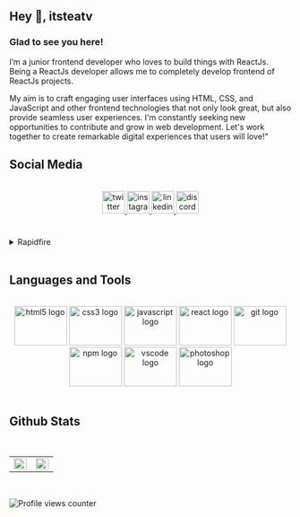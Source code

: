 ## **Hey 👋, itsteatv**  
  
### Glad to see you here! 

I’m a junior frontend developer who loves to build things with ReactJs. Being a ReactJs developer allows me to completely develop frontend of ReactJs projects.

My aim is to craft engaging user interfaces using HTML, CSS, and JavaScript and other frontend technologies that not only look great, but also provide seamless user experiences. I'm constantly seeking new opportunities to contribute and grow in web development. Let's work together to create remarkable digital experiences that users will love!"  

## Social Media
<br />
<div align="center">
  <a href="https://twitter.com/itsteatv" target="_blank">
    <img src="https://img.shields.io/static/v1?message=Twitter&logo=twitter&label=&color=1DA1F2&logoColor=white&labelColor=&style=for-the-badge" height="40" alt="twitter logo"  />
  </a>
  <a href="https://www.instagram.com/itsteatv/" target="_blank">
    <img src="https://img.shields.io/static/v1?message=Instagram&logo=instagram&label=&color=E4405F&logoColor=white&labelColor=&style=for-the-badge" height="40" alt="instagram logo"  />
  </a>
  <a href="linkedin.com/in/reza-a-b9630724a" target="_blank">
    <img src="https://img.shields.io/static/v1?message=LinkedIn&logo=linkedin&label=&color=0077B5&logoColor=white&labelColor=&style=for-the-badge" height="40" alt="linkedin logo"  />
  </a>
  <a href="discordapp.com/users/703054310128353280" target="_blank">
    <img src="https://img.shields.io/static/v1?message=Discord&logo=discord&label=&color=7289DA&logoColor=white&labelColor=&style=for-the-badge" height="40" alt="discord logo"  />
  </a>
</div>

###

###

###

###
  
###
</div>

###

<br/>  

<details><summary> Rapidfire </summary><table align="center"><tr><td valign="top" width="100%">

- 🔭 I’m currently working on [profile card component](https://github.com/itsteatv/profile-card-component)  
  

- 🌱 I’m currently learning ReactJs  
  

- ❓ Ask me about anything related to Frontend ( ReactJs ) and related technologies  


</td></tr></table></details>  

<br/>  

## Languages and Tools
<br />
<div align="center">
  <img src="https://cdn.jsdelivr.net/gh/devicons/devicon/icons/html5/html5-original.svg" height="70" width="94" alt="html5 logo"  />
  <img src="https://cdn.jsdelivr.net/gh/devicons/devicon/icons/css3/css3-original.svg" height="70" width="94" alt="css3 logo"  />
  <img src="https://cdn.jsdelivr.net/gh/devicons/devicon/icons/javascript/javascript-original.svg" height="70" width="94" alt="javascript logo"  />
  <img src="https://cdn.jsdelivr.net/gh/devicons/devicon/icons/react/react-original.svg" height="70" width="94" alt="react logo"  />
  <img src="https://cdn.jsdelivr.net/gh/devicons/devicon/icons/git/git-original.svg" height="70" width="94" alt="git logo"  />
  <img src="https://cdn.jsdelivr.net/gh/devicons/devicon/icons/npm/npm-original-wordmark.svg" height="70" width="94" alt="npm logo"  />
  <img src="https://cdn.jsdelivr.net/gh/devicons/devicon/icons/vscode/vscode-original.svg" height="70" width="94" alt="vscode logo"  />
  <img src="https://cdn.jsdelivr.net/gh/devicons/devicon/icons/photoshop/photoshop-plain.svg" height="70" width="94" alt="photoshop logo"  />
</div>

<br />

## Github Stats 
<br />
<table align="center" ><tr><td valign="top" width="50%">

<img src="https://github-readme-stats.vercel.app/api?username=itsteatv&show_icons=true&count_private=true&hide_border=true" align="left" style="width: 100%" />

</td><td valign="top" width="50%">

<div align="right"><img src="https://github-readme-stats.vercel.app/api/top-langs/?username=itsteatv&hide_border=true&layout=compact" align="right" style="width: 100%" /></div>

</td></tr></table>  

<br />

![Profile views counter](https://komarev.com/ghpvc/?username=rishavanand&&style=flat-square)  
